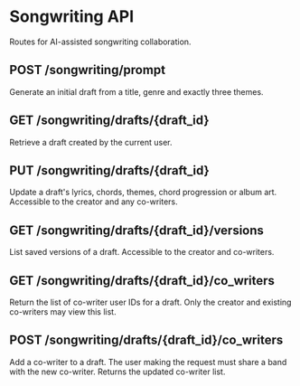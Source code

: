 # Songwriting API

Routes for AI-assisted songwriting collaboration.

## POST /songwriting/prompt
Generate an initial draft from a title, genre and exactly three themes.

## GET /songwriting/drafts/{draft_id}
Retrieve a draft created by the current user.

## PUT /songwriting/drafts/{draft_id}
Update a draft's lyrics, chords, themes, chord progression or album art.  Accessible to the creator and any co-writers.

## GET /songwriting/drafts/{draft_id}/versions
List saved versions of a draft.  Accessible to the creator and co-writers.

## GET /songwriting/drafts/{draft_id}/co_writers
Return the list of co-writer user IDs for a draft.  Only the creator and existing co-writers may view this list.

## POST /songwriting/drafts/{draft_id}/co_writers
Add a co-writer to a draft.  The user making the request must share a band with the new co-writer.  Returns the updated co-writer list.

